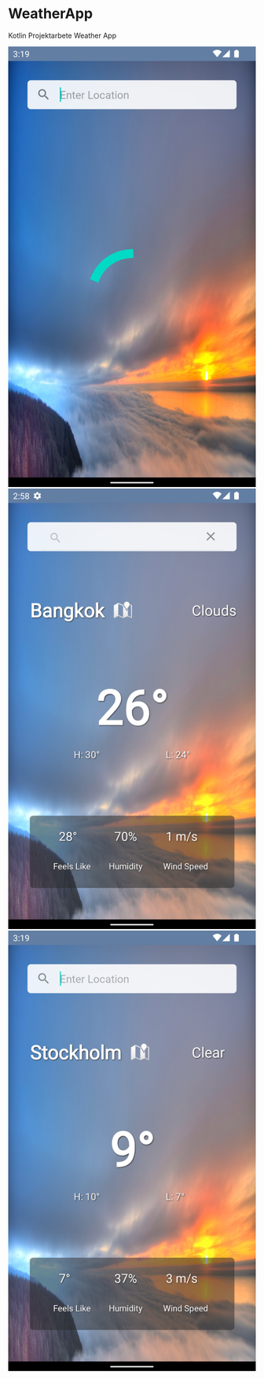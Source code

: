 # WeatherApp
Kotlin Projektarbete Weather App

<p align="center">
 <img src="app/src/main/res/drawable-v24/Loading.png"/>
<img src="app/src/main/res/drawable-v24/Bangkok.png"/>
<img src="app/src/main/res/drawable-v24/Stockholm.png"/>
</p>
